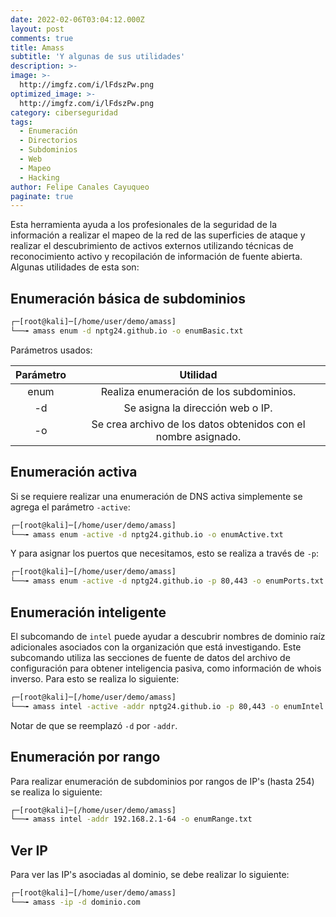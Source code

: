 ```yaml
---
date: 2022-02-06T03:04:12.000Z
layout: post
comments: true
title: Amass
subtitle: 'Y algunas de sus utilidades'
description: >-
image: >-
  http://imgfz.com/i/lFdszPw.png
optimized_image: >-
  http://imgfz.com/i/lFdszPw.png
category: ciberseguridad
tags:
  - Enumeración
  - Directorios
  - Subdominios
  - Web
  - Mapeo
  - Hacking
author: Felipe Canales Cayuqueo
paginate: true
---
```

Esta herramienta ayuda a los profesionales de la seguridad de la información a realizar el mapeo de la red de las superficies de ataque y realizar el descubrimiento de activos externos utilizando técnicas de reconocimiento activo y recopilación de información de fuente abierta. Algunas utilidades de esta son:

## Enumeración básica de subdominios

```bash
┌─[root@kali]─[/home/user/demo/amass]
└──╼ amass enum -d nptg24.github.io -o enumBasic.txt
```

Parámetros usados:

| Parámetro | Utilidad |
| :--------: | :-------: |
| enum | Realiza enumeración de los subdominios. |
| -d | Se asigna la dirección web o IP. |
| -o | Se crea archivo de los datos obtenidos con el nombre asignado. |

## Enumeración activa

Si se requiere realizar una enumeración de DNS activa simplemente se agrega el parámetro ```-active```:

```bash
┌─[root@kali]─[/home/user/demo/amass]
└──╼ amass enum -active -d nptg24.github.io -o enumActive.txt
```

Y para asignar los puertos que necesitamos, esto se realiza a través de ```-p```:

```bash
┌─[root@kali]─[/home/user/demo/amass]
└──╼ amass enum -active -d nptg24.github.io -p 80,443 -o enumPorts.txt
```

## Enumeración inteligente

El subcomando de ```intel``` puede ayudar a descubrir nombres de dominio raíz adicionales asociados con la organización que está investigando. Este subcomando utiliza las secciones de fuente de datos del archivo de configuración para obtener inteligencia pasiva, como información de whois inverso. Para esto se realiza lo siguiente:

```bash
┌─[root@kali]─[/home/user/demo/amass]
└──╼ amass intel -active -addr nptg24.github.io -p 80,443 -o enumIntel.txt
```
Notar de que se reemplazó ```-d``` por ```-addr```.

## Enumeración por rango

Para realizar enumeración de subdominios por rangos de IP's (hasta 254) se realiza lo siguiente:

```bash
┌─[root@kali]─[/home/user/demo/amass]
└──╼ amass intel -addr 192.168.2.1-64 -o enumRange.txt
```

## Ver IP

Para ver las IP's asociadas al dominio, se debe realizar lo siguiente:

```bash
┌─[root@kali]─[/home/user/demo/amass]
└──╼ amass -ip -d dominio.com
```


